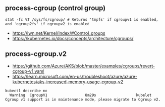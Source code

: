 ## process-cgroup (control group)

```
stat -fc %T /sys/fs/cgroup/ # Returns 'tmpfs' if cgroupv1 is enabled, and 'cgroup2fs' if cgroupv2 is enabled
```

- https://lwn.net/Kernel/Index/#Control_groups
- https://kubernetes.io/docs/concepts/architecture/cgroups/
  
## process-cgroup.v2

- https://github.com/Azure/AKS/blob/master/examples/cgroups/revert-cgroup-v1.yaml
- https://learn.microsoft.com/en-us/troubleshoot/azure/azure-kubernetes/aks-increased-memory-usage-cgroup-v2

```
kubectl describe no
  Warning  CgroupV1                 8m29s                  kubelet          Cgroup v1 support is in maintenance mode, please migrate to Cgroup v2.
```
